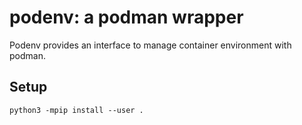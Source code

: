 # podenv: a podman wrapper

Podenv provides an interface to manage container environment with podman.


## Setup

```
python3 -mpip install --user .
```
